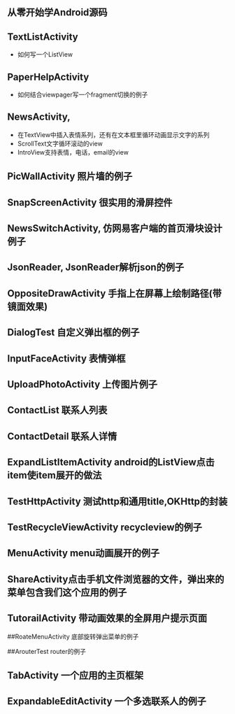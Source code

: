 ##  从零开始学Android源码

## TextListActivity
- 如何写一个ListView

## PaperHelpActivity
- 如何结合viewpager写一个fragment切换的例子


## NewsActivity,
- 在TextView中插入表情系列，还有在文本框里循环动画显示文字的系列
- ScrollText文字循环滚动的view
- IntroView支持表情，电话，email的view

## PicWallActivity 照片墙的例子

## SnapScreenActivity 很实用的滑屏控件

## NewsSwitchActivity, 仿网易客户端的首页滑块设计例子

## JsonReader, JsonReader解析json的例子

## OppositeDrawActivity 手指上在屏幕上绘制路径(带镜面效果)

## DialogTest 自定义弹出框的例子

## InputFaceActivity 表情弹框

## UploadPhotoActivity 上传图片例子

## ContactList 联系人列表

## ContactDetail 联系人详情

## ExpandListItemActivity android的ListView点击item使item展开的做法

## TestHttpActivity 测试http和通用title,OKHttp的封装

## TestRecycleViewActivity  recycleview的例子

## MenuActivity  menu动画展开的例子

## ShareActivity点击手机文件浏览器的文件，弹出来的菜单包含我们这个应用的例子

## TutorailActivity 带动画效果的全屏用户提示页面

##RoateMenuActivity  底部旋转弹出菜单的例子

##ArouterTest router的例子

## TabActivity  一个应用的主页框架

## ExpandableEditActivity  一个多选联系人的例子